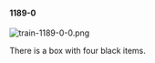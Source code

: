 #### 1189-0
![train-1189-0-0.png](https://github.com/lil-lab/nlvr/raw/master/nlvr/train/images/13/train-1189-0-0.png "train-1189-0-0.png")

There is a box with four black items.